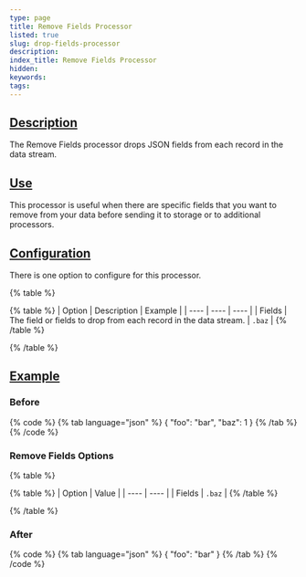 ```yaml
---
type: page
title: Remove Fields Processor
listed: true
slug: drop-fields-processor
description: 
index_title: Remove Fields Processor
hidden: 
keywords: 
tags: 
---
```



## [Description](https://docs.mezmo.com/docs/remove-fields-pipeline-processor#description)

The Remove Fields processor drops JSON fields from each record in the data stream.

## [Use](https://docs.mezmo.com/docs/remove-fields-pipeline-processor#use)

This processor is useful when there are specific fields that you want to remove from your data before sending it to storage or to additional processors.

## [Configuration](https://docs.mezmo.com/docs/remove-fields-pipeline-processor#configuration)

There is one option to configure for this processor.

{% table %}

{% table %}
| Option | Description | Example | 
| ---- | ---- | ---- | 
| Fields | The field or fields to drop from each record in the data stream. | `.baz` | 
{% /table %}

{% /table %}

## [Example](https://docs.mezmo.com/docs/remove-fields-pipeline-processor#example)

### Before

{% code %}
{% tab language="json" %}
{
"foo": "bar",
"baz": 1
}
{% /tab %}
{% /code %}

### Remove Fields Options

{% table %}

{% table %}
| Option | Value | 
| ---- | ---- | 
| Fields | `.baz` | 
{% /table %}

{% /table %}

### After

{% code %}
{% tab language="json" %}
{
"foo": "bar"
}
{% /tab %}
{% /code %}